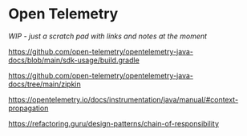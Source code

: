 # Open Telemetry 

_WIP - just a scratch pad with links and notes at the moment_

https://github.com/open-telemetry/opentelemetry-java-docs/blob/main/sdk-usage/build.gradle

https://github.com/open-telemetry/opentelemetry-java-docs/tree/main/zipkin

https://opentelemetry.io/docs/instrumentation/java/manual/#context-propagation



https://refactoring.guru/design-patterns/chain-of-responsibility


